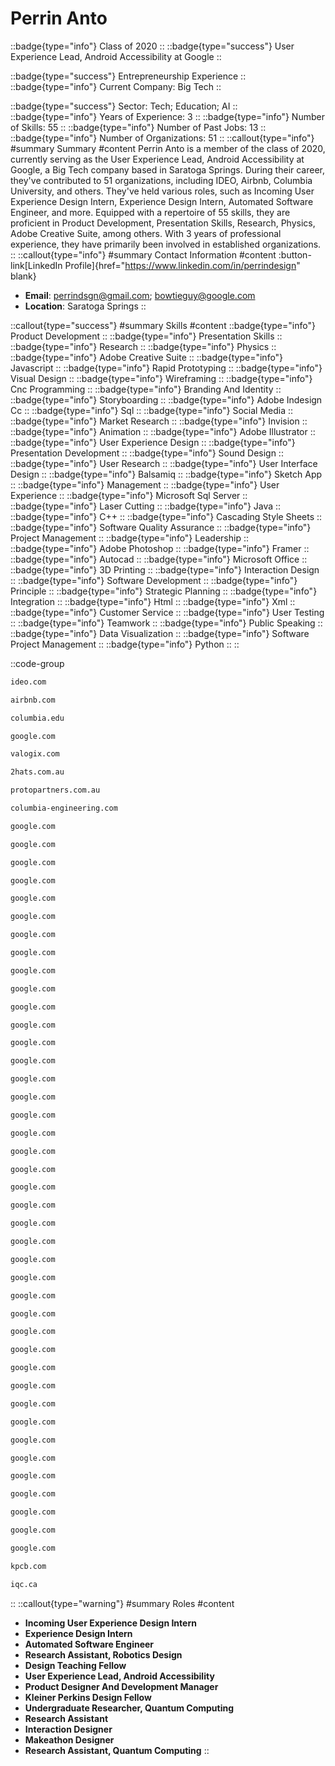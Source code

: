 # Perrin Anto
::badge{type="info"}
Class of 2020
::
::badge{type="success"}
User Experience Lead, Android Accessibility at Google
::

::badge{type="success"}
Entrepreneurship Experience
::
::badge{type="info"}
Current Company: Big Tech
::

::badge{type="success"}
Sector: Tech; Education; AI
::
::badge{type="info"}
Years of Experience: 3
::
::badge{type="info"}
Number of Skills: 55
::
::badge{type="info"}
Number of Past Jobs: 13
::
::badge{type="info"}
Number of Organizations: 51
::
::callout{type="info"}
#summary
Summary
#content
Perrin Anto is a member of the class of 2020, currently serving as the User Experience Lead, Android Accessibility at Google, a Big Tech company based in Saratoga Springs. During their career, they've contributed to 51 organizations, including IDEO, Airbnb, Columbia University, and others. They've held various roles, such as Incoming User Experience Design Intern, Experience Design Intern, Automated Software Engineer, and more. Equipped with a repertoire of 55 skills, they are proficient in Product Development, Presentation Skills, Research, Physics, Adobe Creative Suite, among others.  With 3 years of professional experience, they have primarily been involved in established organizations.
::
::callout{type="info"}
#summary
Contact Information
#content
:button-link[LinkedIn Profile]{href="https://www.linkedin.com/in/perrindesign" blank}
- **Email**: perrindsgn@gmail.com; bowtieguy@google.com
- **Location**: Saratoga Springs
::

::callout{type="success"}
#summary
Skills
#content
::badge{type="info"}
Product Development
::
::badge{type="info"}
Presentation Skills
::
::badge{type="info"}
Research
::
::badge{type="info"}
Physics
::
::badge{type="info"}
Adobe Creative Suite
::
::badge{type="info"}
Javascript
::
::badge{type="info"}
Rapid Prototyping
::
::badge{type="info"}
Visual Design
::
::badge{type="info"}
Wireframing
::
::badge{type="info"}
Cnc Programming
::
::badge{type="info"}
Branding And Identity
::
::badge{type="info"}
Storyboarding
::
::badge{type="info"}
Adobe Indesign Cc
::
::badge{type="info"}
Sql
::
::badge{type="info"}
Social Media
::
::badge{type="info"}
Market Research
::
::badge{type="info"}
Invision
::
::badge{type="info"}
Animation
::
::badge{type="info"}
Adobe Illustrator
::
::badge{type="info"}
User Experience Design
::
::badge{type="info"}
Presentation Development
::
::badge{type="info"}
Sound Design
::
::badge{type="info"}
User Research
::
::badge{type="info"}
User Interface Design
::
::badge{type="info"}
Balsamiq
::
::badge{type="info"}
Sketch App
::
::badge{type="info"}
Management
::
::badge{type="info"}
User Experience
::
::badge{type="info"}
Microsoft Sql Server
::
::badge{type="info"}
Laser Cutting
::
::badge{type="info"}
Java
::
::badge{type="info"}
C++
::
::badge{type="info"}
Cascading Style Sheets
::
::badge{type="info"}
Software Quality Assurance
::
::badge{type="info"}
Project Management
::
::badge{type="info"}
Leadership
::
::badge{type="info"}
Adobe Photoshop
::
::badge{type="info"}
Framer
::
::badge{type="info"}
Autocad
::
::badge{type="info"}
Microsoft Office
::
::badge{type="info"}
3D Printing
::
::badge{type="info"}
Interaction Design
::
::badge{type="info"}
Software Development
::
::badge{type="info"}
Principle
::
::badge{type="info"}
Strategic Planning
::
::badge{type="info"}
Integration
::
::badge{type="info"}
Html
::
::badge{type="info"}
Xml
::
::badge{type="info"}
Customer Service
::
::badge{type="info"}
User Testing
::
::badge{type="info"}
Teamwork
::
::badge{type="info"}
Public Speaking
::
::badge{type="info"}
Data Visualization
::
::badge{type="info"}
Software Project Management
::
::badge{type="info"}
Python
::
::

::code-group
```bash [IDEO]
ideo.com
```
```bash [Airbnb]
airbnb.com
```
```bash [Columbia University]
columbia.edu
```
```bash [Google]
google.com
```
```bash [Valogix]
valogix.com
```
```bash [2hats]
2hats.com.au
```
```bash [Proto Partners]
protopartners.com.au
```
```bash [Columbia Engineering and Services]
columbia-engineering.com
```
```bash [Google]
google.com
```
```bash [Google]
google.com
```
```bash [Google]
google.com
```
```bash [Google]
google.com
```
```bash [Google]
google.com
```
```bash [Google]
google.com
```
```bash [Google]
google.com
```
```bash [Google]
google.com
```
```bash [Google]
google.com
```
```bash [Google]
google.com
```
```bash [Google]
google.com
```
```bash [Google]
google.com
```
```bash [Google]
google.com
```
```bash [Google]
google.com
```
```bash [Google]
google.com
```
```bash [Google]
google.com
```
```bash [Google]
google.com
```
```bash [Google]
google.com
```
```bash [Google]
google.com
```
```bash [Google]
google.com
```
```bash [Google]
google.com
```
```bash [Google]
google.com
```
```bash [Google]
google.com
```
```bash [Google]
google.com
```
```bash [Google]
google.com
```
```bash [Google]
google.com
```
```bash [Google]
google.com
```
```bash [Google]
google.com
```
```bash [Google]
google.com
```
```bash [Google]
google.com
```
```bash [Google]
google.com
```
```bash [Google]
google.com
```
```bash [Google]
google.com
```
```bash [Google]
google.com
```
```bash [Google]
google.com
```
```bash [Google]
google.com
```
```bash [Google]
google.com
```
```bash [Google]
google.com
```
```bash [Google]
google.com
```
```bash [Google]
google.com
```
```bash [Google]
google.com
```
```bash [Kleiner Perkins Caufield & Byers]
kpcb.com
```
```bash [Institute For Quantum Computing]
iqc.ca
```
::
::callout{type="warning"}
#summary
Roles
#content
- **Incoming User Experience Design Intern**
- **Experience Design Intern**
- **Automated Software Engineer**
- **Research Assistant, Robotics Design**
- **Design Teaching Fellow**
- **User Experience Lead, Android Accessibility**
- **Product Designer And Development Manager**
- **Kleiner Perkins Design Fellow**
- **Undergraduate Researcher, Quantum Computing**
- **Research Assistant**
- **Interaction Designer**
- **Makeathon Designer**
- **Research Assistant, Quantum Computing**
::


